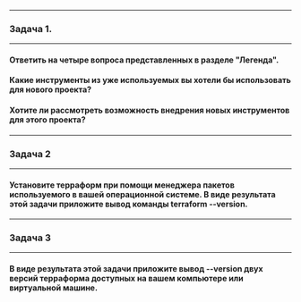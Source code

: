 ____
### Задача 1.
____
#### Ответить на четыре вопроса представленных в разделе "Легенда".

#### Какие инструменты из уже используемых вы хотели бы использовать для нового проекта?

#### Хотите ли рассмотреть возможность внедрения новых инструментов для этого проекта?
____
### Задача 2
____

#### Установите терраформ при помощи менеджера пакетов используемого в вашей операционной системе. В виде результата этой задачи приложите вывод команды terraform --version.
____
### Задача 3
____
#### В виде результата этой задачи приложите вывод --version двух версий терраформа доступных на вашем компьютере или виртуальной машине.
